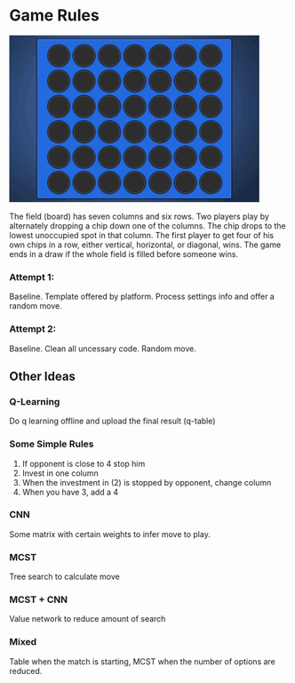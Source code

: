 # Game Rules
![four-in-a-row-objectives-line-up.gif](four-in-a-row-objectives-line-up.gif)

The field (board) has seven columns and six rows. Two players play by alternately dropping a chip down one of the columns. The chip drops to the lowest unoccupied spot in that column. The first player to get four of his own chips in a row, either vertical, horizontal, or diagonal, wins. The game ends in a draw if the whole field is filled before someone wins.

### Attempt 1:
Baseline. Template offered by platform. Process settings info and offer a random move.

 
 ### Attempt 2:
 Baseline. Clean all uncessary code. Random move.
 
 ## Other Ideas
 
 ### Q-Learning
 Do q learning offline and upload the final result (q-table)
 
 ### Some Simple Rules
 1. If opponent is close to 4 stop him
 2. Invest in one column
 3. When the investment in (2) is stopped by opponent, change column
 4. When you have 3, add a 4

### CNN
Some matrix with certain weights to infer move to play.

### MCST
Tree search to calculate move

### MCST + CNN
Value network to reduce amount of search

### Mixed 
Table when the match is starting, MCST when the number of options are reduced.
